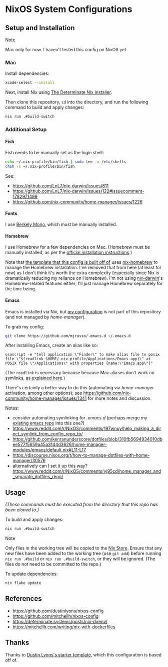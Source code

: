 # NixOS System Configurations

## Setup and Installation

> [!NOTE]
>
> Mac only for now. I haven't tested this config on NixOS yet.

### Mac

Install dependencies:

``` bash
xcode-select --install
```

Next, install Nix using [The Determinate Nix
Installer](https://zero-to-nix.com/concepts/nix-installer).

Then clone this repository, `cd` into the directory, and run the following
command to build and apply changes:

``` bash
nix run .#build-switch
```

### Additional Setup

#### Fish

Fish needs to be manually set as the login shell:

``` bash
echo ~/.nix-profile/bin/fish | sudo tee -a /etc/shells
chsh -s ~/.nix-profile/bin/fish
```

See:

- https://github.com/LnL7/nix-darwin/issues/811
- https://github.com/LnL7/nix-darwin/issues/122#issuecomment-1782971499
- https://github.com/nix-community/home-manager/issues/1226

#### Fonts

I use [Berkely Mono](https://berkeleygraphics.com/typefaces/berkeley-mono/),
which must be manually installed.

#### Homebrew

I use Homebrew for a few dependencies on Mac. (Homebrew must be manually
installed, as per the [official installation instructions](https://brew.sh/).)

Note that [the template that this config is built off
of](https://github.com/dustinlyons/nixos-config) uses
[nix-homebrew](https://github.com/zhaofengli/nix-homebrew) to manage the
Homebrew installation. I've removed that from here (at least for now) as I
don't think it's worth the extra complexity (especially since Nix is
dramatically reducing my reliance on Homebrew). I'm not using
[nix-darwin](https://github.com/LnL7/nix-darwin/)'s Homebrew-related features
either; I'll just manage Homebrew separately for the time being.

#### Emacs

Emacs is installed via Nix, but [my
configuration](https://github.com/mjrusso/.emacs.d) is not part of this
repository (and not managed by _home-manager_).

To grab my config:

``` bash
git clone https://github.com/mjrusso/.emacs.d ~/.emacs.d
```

After installing Emacs, create an alias like so:

``` fish
osascript -e "tell application \"Finder\" to make alias file to posix file \"$(readlink $HOME/.nix-profile/Applications/Emacs.app)\" at POSIX file \"/Applications\" with properties {name:\"Emacs.app\"}"
```

(The `readlink` is necessary because because Mac aliases don't work on
symlinks, [as explained
here](https://github.com/NixOS/nix/issues/956#issuecomment-1367457122).)

There's certainly a better way to do this (automating via _home-manager_
activation, among other options); see
https://github.com/nix-community/home-manager/issues/1341 for more notes and
discussion.

Notes:

- consider automating symlinking for _.emacs.d_ (perhaps merge my [existing emacs repo](https://github.com/mjrusso/.emacs.d) into this one?)
 - https://www.reddit.com/r/NixOS/comments/197wnuy/help_making_a_direct_symlink_from_config_repo_to/
 - https://github.com/kenranunderscore/dotfiles/blob/310fb5694934010dbee577f5659a45a3144d3626/home-manager-modules/emacs/default.nix#L11-L17
 - https://discourse.nixos.org/t/how-to-manage-dotfiles-with-home-manager/30576
 - alternatively can I set it up this way? https://www.reddit.com/r/NixOS/comments/vj95cd/home_manager_and_separate_dotfiles_repo/

## Usage

_(These commands must be executed from the directory that this repo has been
cloned to.)_

To build and apply changes:

``` bash
nix run .#build-switch
```

> [!NOTE]
>
> Only files in the working tree will be copied to the [Nix
> Store](https://zero-to-nix.com/concepts/nix-store). Ensure that any new files
> have been added to the working tree (use `git add`) before running
> `nix run .#build` or `nix run .#build-switch`, or they will be ignored. (The
> files do not need to be committed to the repo.)

To update dependencies:

``` bash
nix flake update
```

## References

- https://github.com/dustinlyons/nixos-config
- https://github.com/mitchellh/nixos-config
- https://determinate.systems/posts/nix-direnv/
- https://mitchellh.com/writing/nix-with-dockerfiles

## Thanks

Thanks to [Dustin Lyons's starter
template](https://github.com/dustinlyons/nixos-config), which this
configuration is based off of.
